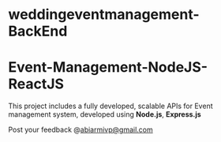# weddingeventmanagement-BackEnd
# Event-Management-NodeJS-ReactJS
This project includes a fully developed, scalable APIs for Event management system, developed using **Node.js**, **Express.js**


Post your feedback @abiarmivp@gmail.com
